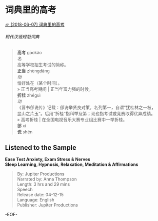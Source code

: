 # 词典里的高考  
  
[☞ [2018-06-07] 词典里的高考 ](https://mp.weixin.qq.com/s/33P1KTKm2qgHAcdOW_xSYA)    
  
###### 现代汉语规范词典  
>**高考** gāokǎo  
*名*  
高等学校招生考试的简称。  
**正当** zhèngdāng  
*动*  
恰好处在（某个时间）。  
» 正当高考期间 | 正当年富力强的时候。  
**折桂** zhéguì  
*动*  
《晋书郤诜传》记载：郤诜举贤良对策，名列第一，自谓“犹桂林之一枝，昆山之片玉”。后用“折桂”指科举及第；现也指考试或竞赛取得优异成绩。  
» 高考折桂 | 在全国电视音乐大赛专业组比赛中一举折桂。  
**郤** xì  
**诜** shēn  
  
## Listened to the Sample  
**Ease Test Anxiety, Exam Stress & Nerves  
Sleep Learning, Hypnosis, Relaxation, Meditation & Affirmations**  
>By: Jupiter Productions  
Narrated by: Anna Thompson  
Length: 3 hrs and 29 mins  
Speech  
Release date: 04-12-15  
Language: English  
Publisher: Jupiter Productions  
  
-EOF-  
